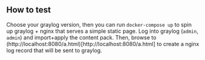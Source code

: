 ## How to test
Choose your graylog version, then you can run `docker-compose up` to spin up graylog + nginx that serves a simple static page.
Log into graylog (`admin`, `admin`) and import+apply the content pack.
Then, browse to (http://localhost:8080/a.html)[http://localhost:8080/a.html] to create a nginx log record that will be sent to graylog.
